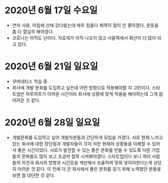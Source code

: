 
# 2020년 6월 17일 수요일

- 연차 사용. 아침에 산에 갔다왔는데 매우 힘들다 체력이 많이 안 좋아졌다. 운동을 좀 더 열심히 해야겠다.
- 코로나는 아직도 난리다. 치료제가 아직 나오지 않고 서울쪽에서 확산이 더 많이 되고 있다.

# 2020년 6월 21일 일요일

- 쿠버네티스 학습 중.
- 회사에 개발 문화를 도입하고 싶은데 어떤 방향으로 적용해야할 지 고민이다. 스타트업은 하루하루가 아까운 시간이라 회사에 상황에 맞게 적용을 해야하는데 그게 참 어려운 것 같다.

# 2020년 6월 28일 일요일

- 개발문화를 도입하고 싶어 개발자분들과 간단하게 모임을 가졌다. 서로 현재 느끼고 있는 회사에 대한 장단점과 개발자들이 각자 처한 현재의 상황들을
이해할 수 있어서 좋은 시간이었다. 서로가 발전할 수 있는 좋은 문화를 만들 수 있도록 다른 기업들의 문화들도 많이 보고 조금씩 접목 시켜봐야겠다. 
스타트업이다 보니 여러 사람들의 의견과 회사의 방향과 시간등을 계산해서 조율하여 맞춰 넣어야한다는게 상당히 어려운 것 같다. 이 전에 더 큰 회사에서 좋은 문화를 갖기 위해 노력했던 분들을 보면 참 대단한 것 같다.

